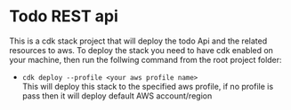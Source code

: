 # Todo REST api

This is a cdk stack project that will deploy the todo Api and the related resources to aws.
To deploy the stack you need to have cdk enabled on your machine, then run the follwing command from the root project folder:
* `cdk deploy --profile <your aws profile name>`      
This will deploy this stack to the specified aws profile, if no profile is pass then it will deploy default AWS account/region

